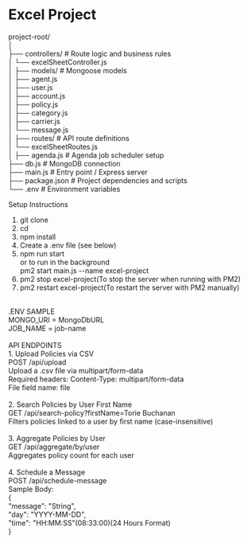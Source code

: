 # Excel Project
project-root/ <br>
│<br>
├── controllers/            # Route logic and business rules<br>
│   └── excelSheetController.js<br>
│
├── models/                 # Mongoose models<br>
│   ├── agent.js<br>
│   ├── user.js<br>
│   ├── account.js<br>
│   ├── policy.js<br>
│   ├── category.js<br>
│   ├── carrier.js<br>
│   └── message.js<br>
│
├── routes/                 # API route definitions<br>
│   └── excelSheetRoutes.js<br>
│
├── agenda.js              # Agenda job scheduler setup<br>
├── db.js                  # MongoDB connection<br>
├── main.js                # Entry point / Express server<br>
├── package.json           # Project dependencies and scripts<br>
└── .env                   # Environment variables<br>

Setup Instructions<br>
1. git clone <repo-url><br>
2. cd <project-folder><br>
3. npm install<br>
4. Create a .env file (see below)<br>
5. npm run start<br>
   or to run in the background<br>
   pm2 start main.js --name excel-project<br>
6. pm2 stop excel-project(To stop the server when running with PM2)<br>
7. pm2 restart excel-project(To restart the server with PM2 manually)<br>
<br>
.ENV SAMPLE  <br>
MONGO_URI = MongoDbURL<br>
JOB_NAME = job-name<br>
<br>
API ENDPOINTS<br>
1. Upload Policies via CSV<br>
    POST /api/upload<br>
    Upload a .csv file via multipart/form-data<br>
    Required headers: Content-Type: multipart/form-data<br>
    File field name: file<br>
<br>
2. Search Policies by User First Name<br>
    GET /api/search-policy?firstName=Torie Buchanan<br>
    Filters policies linked to a user by first name (case-insensitive)<br>
<br>
3. Aggregate Policies by User<br>
    GET /api/aggregate/by/user<br>
    Aggregates policy count for each user<br>
<br>
4. Schedule a Message<br>
    POST /api/schedule-message<br>
    Sample Body:<br>
    {   <br>
        "message": "String",<br>
        "day": "YYYY-MM-DD",<br>
        "time": "HH:MM:SS"(08:33:00)(24 Hours Format)<br>
    }<br>
